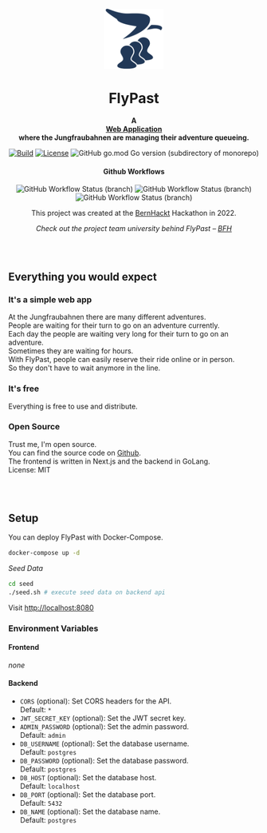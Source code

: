 <p align="center">
    <a href="https://github.com/nicololuescher/flypast">
        <img height="120px" src="assets/flypast.svg" />
    </a>
    <h1 align="center">
        FlyPast
    </h1>
</p>

<p align="center">
  <strong>
    A <br />
    <a href="https://github.com/nicololuescher/flypast">Web Application</a>
    <br />
    where the Jungfraubahnen are managing their adventure queueing.
  </strong>
</p>

<p align="center">
  <a href="https://github.com/nicololuescher/flypast/issues"><img
    src="https://img.shields.io/github/issues/nicololuescher/flypast"
    alt="Build"
  /></a>
  <a href="https://github.com/nicololuescher/flypast"><img 
    src="https://img.shields.io/github/license/nicololuescher/flypast" 
    alt="License"
  /></a>
  <img alt="GitHub go.mod Go version (subdirectory of monorepo)" src="https://img.shields.io/github/go-mod/go-version/nicololuescher/flypast?filename=src%2Fbackend%2Fgo.mod&label=Go">
</p>

<h4 align="center">Github Workflows</h4>
<p align="center">
  <img alt="GitHub Workflow Status (branch)" src="https://img.shields.io/github/workflow/status/nicololuescher/flypast/CI%20Backend/main?label=ci%20backend">
  <img alt="GitHub Workflow Status (branch)" src="https://img.shields.io/github/workflow/status/nicololuescher/flypast/CI%20Frontend/main?label=ci%20frontend">
  <img alt="GitHub Workflow Status (branch)" src="https://img.shields.io/github/workflow/status/nicololuescher/flypast/CodeQL/main?label=CodeQL">
</p>

<p align="center">
  This project was created at the <a href="https://bernhackt/">BernHackt</a> Hackathon in 2022.
</p>

<p align="center">
  <em>
    Check out the project team university behind FlyPast – 
    <a href="https://bfh.ch">BFH</a>
  </em>
</p>

<h2></h2>
<p>&nbsp;</p>

## Everything you would expect

### It's a simple web app

At the Jungfraubahnen there are many different adventures.  
People are waiting for their turn to go on an adventure currently.  
Each day the people are waiting very long for their turn to go on an adventure.  
Sometimes they are waiting for hours.  
With FlyPast, people can easily reserve their ride online or in person.  
So they don't have to wait anymore in the line.

### It's free

Everything is free to use and distribute.

### Open Source

Trust me, I'm open source.  
You can find the source code on [Github](https://github.com/nicololuescher/flypast).  
The frontend is written in Next.js and the backend in GoLang.  
License: MIT

<h2></h2>
<p>&nbsp;</p>

## Setup

You can deploy FlyPast with Docker-Compose.

```bash
docker-compose up -d
```

*Seed Data*

```bash
cd seed
./seed.sh # execute seed data on backend api
```

Visit [http://localhost:8080](http://localhost:8080)


### Environment Variables

#### Frontend

*none*

#### Backend

- `CORS` (optional): Set CORS headers for the API.  
  Default: `*`
- `JWT_SECRET_KEY` (optional): Set the JWT secret key.
- `ADMIN_PASSWORD` (optional): Set the admin password.  
  Default: `admin`
- `DB_USERNAME` (optional): Set the database username.  
  Default: `postgres`
- `DB_PASSWORD` (optional): Set the database password.  
  Default: `postgres`
- `DB_HOST` (optional): Set the database host.  
  Default: `localhost`
- `DB_PORT` (optional): Set the database port.  
  Default: `5432`
- `DB_NAME` (optional): Set the database name.  
  Default: `postgres`
